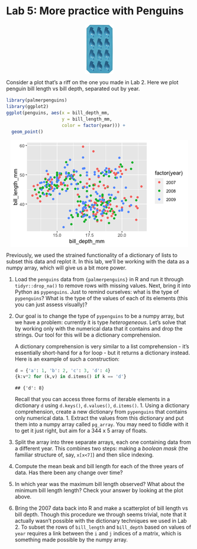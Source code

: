 Lab 5: More practice with Penguins
================

<img src="figs/penguin-ice-cubes.png" width="15%" style="display: block; margin: auto;" />

Consider a plot that’s a riff on the one you made in Lab 2. Here we plot
penguin bill length vs bill depth, separated out by year.

``` r
library(palmerpenguins)
library(ggplot2)
ggplot(penguins, aes(x = bill_depth_mm,
                     y = bill_length_mm,
                     color = factor(year))) +
  geom_point()
```

<img src="lab-05_files/figure-gfm/unnamed-chunk-2-1.png" style="display: block; margin: auto;" />

Previously, we used the strained functionality of a dictionary of lists
to subset this data and replot it. In this lab, we’ll be working with
the data as a numpy array, which will give us a bit more power.

1.  Load the `penguins` data from `{palmerpenguins}` in R and run it
    through `tidyr::drop_na()` to remove rows with missing values. Next,
    bring it into Python as `pypenguins`. Just to remind ourselves: what
    is the type of `pypenguins`? What is the type of the values of each
    of its elements (this you can just assess visually)?

2.  Our goal is to change the type of `pypenguins` to be a numpy array,
    but we have a problem: currently it is type *heterogeneous*. Let’s
    solve that by working only with the numerical data that it contains
    and drop the strings. Our tool for this will be a dictionary
    comprehension.
    
    A dictionary comprehension is very similar to a list comprehension -
    it’s essentially short-hand for a for loop - but it returns a
    dictionary instead. Here is an example of such a construction:
    
    ``` python
    d = {'a': 1, 'b': 2, 'c': 3, 'd': 4}
    {k:v*2 for (k,v) in d.items() if k == 'd'}
    ```
    
        ## {'d': 8}
    
    Recall that you can access three forms of iterable elements in a
    dictionary `d` using `d.keys()`, `d.values()`, `d.items()`. 1. Using
    a dictionary comprehension, create a new dictionary from
    `pypenguins` that contains only numerical data. 1. Extract the
    values from this dictionary and put them into a numpy array called
    `pg_array`. You may need to fiddle with it to get it just right, but
    aim for a 344 x 5 array of floats.

3.  Split the array into three separate arrays, each one containing data
    from a different year. This combines two steps: making a *boolean
    mask* (the familiar structure of, say, `x[x<7]`) and then slice
    indexing.

4.  Compute the mean beak and bill length for each of the three years of
    data. Has there been any change over time?

5.  In which year was the maximum bill length observed? What about the
    minimum bill length length? Check your answer by looking at the plot
    above.

6.  Bring the 2007 data back into R and make a scatterplot of bill
    length vs bill depth. Though this procedure we through seems
    trivial, note that it actually wasn’t possible with the dictionary
    techniques we used in Lab 2. To subset the rows of `bill_length` and
    `bill_depth` based on values of `year` requires a link between the
    `i` and `j` indices of a matrix, which is something made possible by
    the numpy array.

